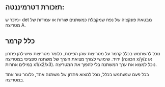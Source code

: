 ```table-of-contents
```
## תזכורת דטרמיננטה:
ניזכר ש- det מבטאת פונקציה של נפח שמקבלת כמשתנים שורות או עמודות של מטריצה A.
## כלל קרמר
נוכל להשתמש בכלל קרמר על מטריצות שהן הפיכות, כלומר מטריצות שיש להן פתרון יחיד.
שימושי לצורך מציאת הערך של משתנה ספציפי במטריצה (הכוונה x/y/z או במילים אחרות x1/x2/x3).
נוכל למצוא את ערך המשתנה בלי להפוך את המטריצה.

בכל פעם שנשתמש בכלל, נוכל למצוא פתרון של משתנה אחד, כלומר טור אחד במטריצה.